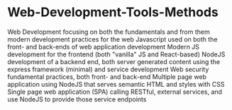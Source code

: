 # Web-Development-Tools-Methods

Web Development focusing on both the fundamentals and from them modern development practices for the web
Javascript used on both the front- and back-ends of web application development
Modern JS development for the frontend (both "vanilla" JS and React-based)
NodeJS development of a backend end, both server generated content using the express framework (minimal) and service development
Web security fundamental practices, both front- and back-end
Multiple page web application using NodeJS that serves semantic HTML and styles with CSS
Single page web application (SPA) calling RESTful, external services, and use NodeJS to provide those service endpoints
